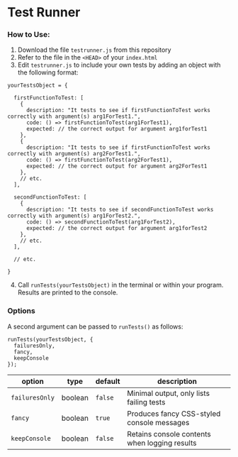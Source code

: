 # Test Runner

### How to Use:

1. Download the file `testrunner.js` from this repository
2. Refer to the file in the `<HEAD>` of your `index.html`
3. Edit `testrunner.js` to include your own tests by adding an object with the following format:
```
yourTestsObject = {

  firstFunctionToTest: [
    {
      description: "It tests to see if firstFunctionToTest works correctly with argument(s) arg1ForTest1.",
      code: () => firstFunctionToTest(arg1ForTest1),
      expected: // the correct output for argument arg1forTest1
    },
    {
      description: "It tests to see if firstFunctionToTest works correctly with argument(s) arg2ForTest1.",
      code: () => firstFunctionToTest(arg2ForTest1),
      expected: // the correct output for argument arg2ForTest1
    },
    // etc.
  ],

  secondFunctionToTest: [
    {
      description: "It tests to see if secondFunctionToTest works correctly with argument(s) arg1ForTest2.",
      code: () => secondFunctionToTest(arg1ForTest2),
      expected: // the correct output for argument arg1forTest2
    },
    // etc.
  ],
  
  // etc.

}
```
4. Call `runTests(yourTestsObject)` in the terminal or within your program. Results are printed to the console.

### Options
A second argument can be passed to `runTests()` as follows:

```
runTests(yourTestsObject, {
  failuresOnly,
  fancy,
  keepConsole
});
```

| option | type | default | description 
| ------ | ------ | ------ | ------
| `failuresOnly` | boolean | `false` | Minimal output, only lists failing tests
| `fancy` | boolean | `true` | Produces fancy CSS-styled console messages
| `keepConsole` | boolean | `false` | Retains console contents when logging results